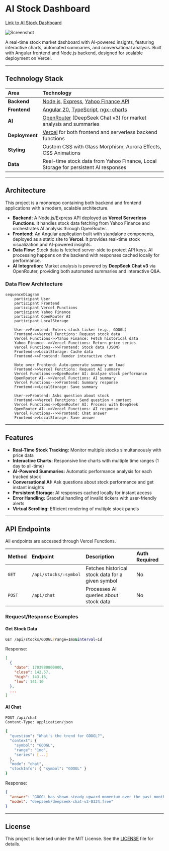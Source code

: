 # AI Stock Dashboard

[Link to AI Stock Dashboard](https://wesleys-stock-dashboard.vercel.app/)

![Screenshot](https://i.imgur.com/c1ZkQQm.png)

A real-time stock market dashboard with AI-powered insights, featuring interactive charts, automated summaries, and conversational analysis. Built with Angular frontend and Node.js backend, designed for scalable deployment on Vercel.

---

## Technology Stack

| Area      | Technology                                                                                             |
| :-------- | :----------------------------------------------------------------------------------------------------- |
| **Backend** | [Node.js](https://nodejs.org/), [Express](https://expressjs.com/), [Yahoo Finance API](https://github.com/gadicc/node-yahoo-finance2) |
| **Frontend**| [Angular 20](https://angular.io/), [TypeScript](https://www.typescriptlang.org/), [ngx-charts](https://swimlane.github.io/ngx-charts/) |
| **AI**      | [OpenRouter](https://openrouter.ai/) (DeepSeek Chat v3) for market analysis and summaries              |
| **Deployment**| [Vercel](https://vercel.com/) for both frontend and serverless backend functions                     |
| **Styling** | Custom CSS with Glass Morphism, Aurora Effects, CSS Animations                                        |
| **Data**    | Real-time stock data from Yahoo Finance, Local Storage for persistent AI responses                    |

---

## Architecture

This project is a monorepo containing both backend and frontend applications with a modern, scalable architecture.

-   **Backend:** A Node.js/Express API deployed as **Vercel Serverless Functions**. It handles stock data fetching from Yahoo Finance and orchestrates AI analysis through OpenRouter.
-   **Frontend:** An Angular application built with standalone components, deployed as a static site to **Vercel**. It provides real-time stock visualization and AI-powered insights.
-   **Data Flow:** Stock data is fetched server-side to protect API keys. AI processing happens on the backend with responses cached locally for performance.
-   **AI Integration:** Market analysis is powered by **DeepSeek Chat v3** via OpenRouter, providing both automated summaries and interactive Q&A.

### Data Flow Architecture

```mermaid
sequenceDiagram
    participant User
    participant Frontend
    participant Vercel Functions
    participant Yahoo Finance
    participant OpenRouter AI
    participant LocalStorage

    User->>Frontend: Enters stock ticker (e.g., GOOGL)
    Frontend->>Vercel Functions: Request stock data
    Vercel Functions->>Yahoo Finance: Fetch historical data
    Yahoo Finance-->>Vercel Functions: Return price series
    Vercel Functions-->>Frontend: Stock data (JSON)
    Frontend->>LocalStorage: Cache data
    Frontend->>Frontend: Render interactive chart
    
    Note over Frontend: Auto-generate summary on load
    Frontend->>Vercel Functions: Request AI summary
    Vercel Functions->>OpenRouter AI: Analyze stock performance
    OpenRouter AI-->>Vercel Functions: AI summary
    Vercel Functions-->>Frontend: Summary response
    Frontend->>LocalStorage: Save summary
    
    User->>Frontend: Asks question about stock
    Frontend->>Vercel Functions: Send question + context
    Vercel Functions->>OpenRouter AI: Process with DeepSeek
    OpenRouter AI-->>Vercel Functions: AI response
    Vercel Functions-->>Frontend: Chat answer
    Frontend->>LocalStorage: Save answer
```

---

## Features

-   **Real-Time Stock Tracking:** Monitor multiple stocks simultaneously with price data
-   **Interactive Charts:** Responsive line charts with multiple time ranges (1 day to all-time)
-   **AI-Powered Summaries:** Automatic performance analysis for each tracked stock
-   **Conversational AI:** Ask questions about stock performance and get instant insights
-   **Persistent Storage:** AI responses cached locally for instant access
-   **Error Handling:** Graceful handling of invalid tickers with user-friendly alerts
-   **Virtual Scrolling:** Efficient rendering of multiple stock panels

---

## API Endpoints

All endpoints are accessed through Vercel Functions.

| Method | Endpoint                       | Description                                                              | Auth Required |
| :----- | :----------------------------- | :----------------------------------------------------------------------- | :------------ |
| `GET`  | `/api/stocks/:symbol`          | Fetches historical stock data for a given symbol                        | No            |
| `POST` | `/api/chat`                    | Processes AI queries about stock data                                   | No            |

### Request/Response Examples

#### Get Stock Data
```bash
GET /api/stocks/GOOGL?range=1mo&interval=1d
```

Response:
```json
[
  {
    "date": 1703980800000,
    "close": 142.57,
    "high": 143.16,
    "low": 141.10
  },
  ...
]
```

#### AI Chat
```bash
POST /api/chat
Content-Type: application/json

{
  "question": "What's the trend for GOOGL?",
  "context": {
    "symbol": "GOOGL",
    "range": "1mo",
    "series": [...]
  },
  "mode": "chat",
  "stockInfo": { "symbol": "GOOGL" }
}
```

Response:
```json
{
  "answer": "GOOGL has shown steady upward momentum over the past month...",
  "model": "deepseek/deepseek-chat-v3-0324:free"
}
```

---

## License

This project is licensed under the MIT License. See the [LICENSE](LICENSE) file for details.